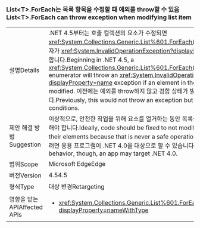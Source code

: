 ### <a name="listlttgtforeach-can-throw-exception-when-modifying-list-item"></a><span data-ttu-id="f9171-101">List&lt;T&gt;.ForEach는 목록 항목을 수정할 때 예외를 throw할 수 있음</span><span class="sxs-lookup"><span data-stu-id="f9171-101">List&lt;T&gt;.ForEach can throw exception when modifying list item</span></span>

|   |   |
|---|---|
|<span data-ttu-id="f9171-102">설명</span><span class="sxs-lookup"><span data-stu-id="f9171-102">Details</span></span>|<span data-ttu-id="f9171-103">.NET 4.5부터는 호출 컬렉션의 요소가 수정되면 <xref:System.Collections.Generic.List%601.ForEach(System.Action{%600})> 열거자가 <xref:System.InvalidOperationException?displayProperty=name> 예외를 throw합니다.</span><span class="sxs-lookup"><span data-stu-id="f9171-103">Beginning in .NET 4.5, a <xref:System.Collections.Generic.List%601.ForEach(System.Action{%600})> enumerator will throw an <xref:System.InvalidOperationException?displayProperty=name> exception if an element in the calling collection is modified.</span></span> <span data-ttu-id="f9171-104">이전에는 예외를 throw하지 않고 경합 상태가 발생할 수 있었습니다.</span><span class="sxs-lookup"><span data-stu-id="f9171-104">Previously, this would not throw an exception but could lead to race conditions.</span></span>|
|<span data-ttu-id="f9171-105">제안 해결 방법</span><span class="sxs-lookup"><span data-stu-id="f9171-105">Suggestion</span></span>|<span data-ttu-id="f9171-106">이상적으로, 안전한 작업을 위해 요소를 열거하는 동안 목록을 수정하지 않도록 코드를 수정해야 합니다.</span><span class="sxs-lookup"><span data-stu-id="f9171-106">Ideally, code should be fixed to not modify lists while enumerating their elements because that is never a safe operation.</span></span> <span data-ttu-id="f9171-107">그러나 이전 동작으로 되돌리려면 응용 프로그램이 .NET 4.0을 대상으로 할 수 있습니다.</span><span class="sxs-lookup"><span data-stu-id="f9171-107">To revert to the previous behavior, though, an app may target .NET 4.0.</span></span>|
|<span data-ttu-id="f9171-108">범위</span><span class="sxs-lookup"><span data-stu-id="f9171-108">Scope</span></span>|<span data-ttu-id="f9171-109">Microsoft Edge</span><span class="sxs-lookup"><span data-stu-id="f9171-109">Edge</span></span>|
|<span data-ttu-id="f9171-110">버전</span><span class="sxs-lookup"><span data-stu-id="f9171-110">Version</span></span>|<span data-ttu-id="f9171-111">4.5</span><span class="sxs-lookup"><span data-stu-id="f9171-111">4.5</span></span>|
|<span data-ttu-id="f9171-112">형식</span><span class="sxs-lookup"><span data-stu-id="f9171-112">Type</span></span>|<span data-ttu-id="f9171-113">대상 변경</span><span class="sxs-lookup"><span data-stu-id="f9171-113">Retargeting</span></span>|
|<span data-ttu-id="f9171-114">영향을 받는 API</span><span class="sxs-lookup"><span data-stu-id="f9171-114">Affected APIs</span></span>|<ul><li><xref:System.Collections.Generic.List%601.ForEach(System.Action{%600})?displayProperty=nameWithType></li></ul>|

